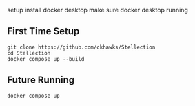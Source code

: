 setup
install docker desktop
make sure docker desktop running

## First Time Setup
```
git clone https://github.com/ckhawks/Stellection
cd Stellection
docker compose up --build
```

## Future Running
```
docker compose up
```
